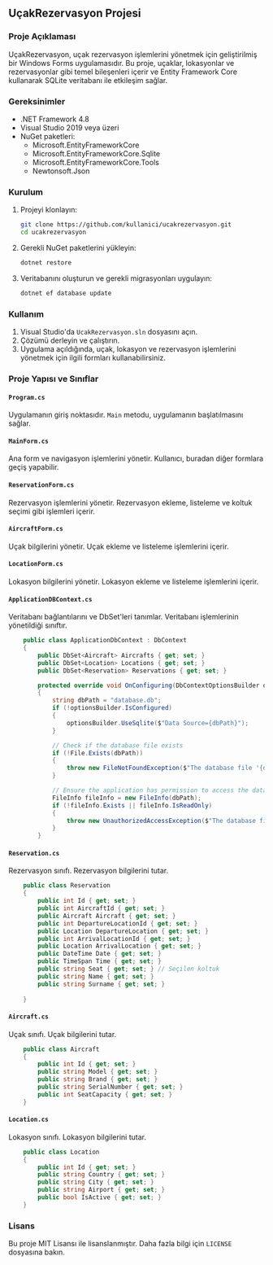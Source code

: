 ## UçakRezervasyon Projesi

### Proje Açıklaması
UçakRezervasyon, uçak rezervasyon işlemlerini yönetmek için geliştirilmiş bir Windows Forms uygulamasıdır. Bu proje, uçaklar, lokasyonlar ve rezervasyonlar gibi temel bileşenleri içerir ve Entity Framework Core kullanarak SQLite veritabanı ile etkileşim sağlar.

### Gereksinimler
- .NET Framework 4.8
- Visual Studio 2019 veya üzeri
- NuGet paketleri:
  - Microsoft.EntityFrameworkCore
  - Microsoft.EntityFrameworkCore.Sqlite
  - Microsoft.EntityFrameworkCore.Tools
  - Newtonsoft.Json

### Kurulum
1. Projeyi klonlayın:
    ```sh
    git clone https://github.com/kullanici/ucakrezervasyon.git
    cd ucakrezervasyon
    ```

2. Gerekli NuGet paketlerini yükleyin:
    ```sh
    dotnet restore
    ```

3. Veritabanını oluşturun ve gerekli migrasyonları uygulayın:
    ```sh
    dotnet ef database update
    ```

### Kullanım
1. Visual Studio'da `UcakRezervasyon.sln` dosyasını açın.
2. Çözümü derleyin ve çalıştırın.
3. Uygulama açıldığında, uçak, lokasyon ve rezervasyon işlemlerini yönetmek için ilgili formları kullanabilirsiniz.

### Proje Yapısı ve Sınıflar

#### `Program.cs`
Uygulamanın giriş noktasıdır. `Main` metodu, uygulamanın başlatılmasını sağlar.

#### `MainForm.cs`
Ana form ve navigasyon işlemlerini yönetir. Kullanıcı, buradan diğer formlara geçiş yapabilir.

#### `ReservationForm.cs`
Rezervasyon işlemlerini yönetir. Rezervasyon ekleme, listeleme ve koltuk seçimi gibi işlemleri içerir.

#### `AircraftForm.cs`
Uçak bilgilerini yönetir. Uçak ekleme ve listeleme işlemlerini içerir.

#### `LocationForm.cs`
Lokasyon bilgilerini yönetir. Lokasyon ekleme ve listeleme işlemlerini içerir.

#### `ApplicationDBContext.cs`
Veritabanı bağlantılarını ve DbSet'leri tanımlar. Veritabanı işlemlerinin yönetildiği sınıftır.


```16:42:ApplicationDBContext.cs
	public class ApplicationDbContext : DbContext
	{
		public DbSet<Aircraft> Aircrafts { get; set; }
		public DbSet<Location> Locations { get; set; }
		public DbSet<Reservation> Reservations { get; set; }

		protected override void OnConfiguring(DbContextOptionsBuilder optionsBuilder)
		{
			string dbPath = "database.db";
			if (!optionsBuilder.IsConfigured)
			{
				optionsBuilder.UseSqlite($"Data Source={dbPath}");
			}

			// Check if the database file exists
			if (!File.Exists(dbPath))
			{
				throw new FileNotFoundException($"The database file '{dbPath}' does not exist.");
			}

			// Ensure the application has permission to access the database file
			FileInfo fileInfo = new FileInfo(dbPath);
			if (!fileInfo.Exists || fileInfo.IsReadOnly)
			{
				throw new UnauthorizedAccessException($"The database file '{dbPath}' is not accessible or is read-only.");
			}
		}
```


#### `Reservation.cs`
Rezervasyon sınıfı. Rezervasyon bilgilerini tutar.


```9:25:Reservation.cs
	public class Reservation
	{
		public int Id { get; set; }
		public int AircraftId { get; set; }
		public Aircraft Aircraft { get; set; }
		public int DepartureLocationId { get; set; }
		public Location DepartureLocation { get; set; }
		public int ArrivalLocationId { get; set; }
		public Location ArrivalLocation { get; set; }
		public DateTime Date { get; set; }
		public TimeSpan Time { get; set; }
		public string Seat { get; set; } // Seçilen koltuk
		public string Name { get; set; }
		public string Surname { get; set; }
		
	}
```


#### `Aircraft.cs`
Uçak sınıfı. Uçak bilgilerini tutar.


```9:16:Aircrafts.cs
	public class Aircraft
	{
		public int Id { get; set; }
		public string Model { get; set; }
		public string Brand { get; set; }
		public string SerialNumber { get; set; }
		public int SeatCapacity { get; set; }
	}
```


#### `Location.cs`
Lokasyon sınıfı. Lokasyon bilgilerini tutar.


```9:16:Location.cs
	public class Location
	{
		public int Id { get; set; }
		public string Country { get; set; }
		public string City { get; set; }
		public string Airport { get; set; }
		public bool IsActive { get; set; }
	}
```


### Lisans
Bu proje MIT Lisansı ile lisanslanmıştır. Daha fazla bilgi için `LICENSE` dosyasına bakın.
